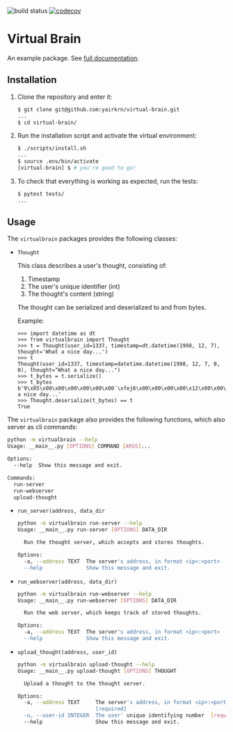 ![build status](https://travis-ci.org/yairkrn/virtual-brain.svg?branch=master)
[![codecov](https://codecov.io/gh/yairkrn/virtual-brain/branch/master/graph/badge.svg)](https://codecov.io/gh/yairkrn/virtual-brain)

# Virtual Brain

An example package. See [full documentation](https://virtual-brain.readthedocs.io/en/latest/).

## Installation

1. Clone the repository and enter it:

    ```sh
    $ git clone git@github.com:yairkrn/virtual-brain.git
    ...
    $ cd virtual-brain/
    ```

2. Run the installation script and activate the virtual environment:

    ```sh
    $ ./scripts/install.sh
    ...
    $ source .env/bin/activate
    [virtual-brain] $ # you're good to go!
    ```

3. To check that everything is working as expected, run the tests:


    ```sh
    $ pytest tests/
    ...
    ```

## Usage

The `virtualbrain` packages provides the following classes:

- `Thought`

    This class describes a user's thought, consisting of:
    1. Timestamp
    2. The user's unique identifier (int)
    3. The thought's content (string)

    The thought can be serialized and deserialized to and from bytes.
    
    Example:
    ```pycon
	>>> import datetime as dt
	>>> from virtualbrain import Thought
	>>> t = Thought(user_id=1337, timestamp=dt.datetime(1998, 12, 7), thought='What a nice day...')
	>>> t
	Thought(user_id=1337, timestamp=datetime.datetime(1998, 12, 7, 0, 0), thought="What a nice day...")
	>>> t_bytes = t.serialize()
	>>> t_bytes
	b'9\x05\x00\x00\x00\x00\x00\x00`\xfej6\x00\x00\x00\x00\x12\x00\x00\x00What a nice day...'
	>>> Thought.deserialize(t_bytes) == t
	True
    ```


The `virtualbrain` package also provides the following functions, which also server as cli commands:

```sh
python -m virtualbrain --help
Usage: __main__.py [OPTIONS] COMMAND [ARGS]...

Options:
  --help  Show this message and exit.

Commands:
  run-server
  run-webserver
  upload-thought
```

- `run_server(address, data_dir`
	```sh
	python -m virtualbrain run-server --help
	Usage: __main__.py run-server [OPTIONS] DATA_DIR

	  Run the thought server, which accepts and stores thoughts.

	Options:
	  -a, --address TEXT  The server's address, in format <ip>:<port>  [required]
	  --help              Show this message and exit.
	```

- `run_webserver(address, data_dir)`
	```sh
	python -m virtualbrain run-webserver --help
	Usage: __main__.py run-webserver [OPTIONS] DATA_DIR

	  Run the web server, which keeps track of stored thoughts.

	Options:
	  -a, --address TEXT  The server's address, in format <ip>:<port>  [required]
	  --help              Show this message and exit.
	```

- `upload_thought(address, user_id)`
	```sh
	python -m virtualbrain upload-thought --help
	Usage: __main__.py upload-thought [OPTIONS] THOUGHT

	  Upload a thought to the thought server.

	Options:
	  -a, --address TEXT     The server's address, in format <ip>:<port>
	                         [required]
	  -u, --user-id INTEGER  The user' unique identifying number  [required]
	  --help                 Show this message and exit.
	```